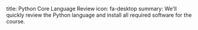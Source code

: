 title: Python Core Language Review
icon: fa-desktop
summary: We'll quickly review the Python language and install all required software for the course.

